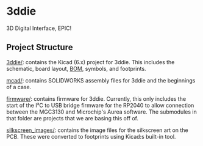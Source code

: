 # 3ddie
3D Digital Interface, EPIC!

## Project Structure
[3ddie/](3ddie/): contains the Kicad (6.x) project for 3ddie. This includes the schematic, board layout, [BOM](3ddie/3ddie-bom-cleaned.csv), symbols, and footprints.

[mcad/](mcad/): contains SOLIDWORKS assembly files for 3ddie and the beginnings of a case.

[firmware/](firmware/): contains firmware for 3ddie. Currently, this only includes the start of the I²C to USB bridge firmware for the RP2040 to allow connection between the MGC3130 and Microchip's Aurea software. The submodules in that folder are projects that we are basing this off of.

[silkscreen_images/](silkscreen_images/): contains the image files for the silkscreen art on the PCB. These were converted to footprints using Kicad:s built-in tool.
